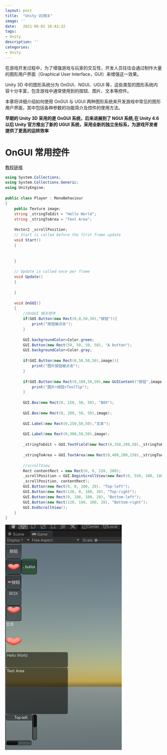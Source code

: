 ```yaml
---
layout: post
title:  "Unity UI相关"
image: ''
date:   2021-06-02 16:42:32
tags:
- Unity
description: ''
categories: 
- Unity
---
```

在游戏开发过程中，为了增强游戏与玩家的交互性，开发人员往往会通过制作大量的图形用户界面（Graphical User Interface，GUI）来增强这一效果。

Unity 3D 中的图形系统分为 OnGUI、NGUI、UGUI 等，这些类型的图形系统内容十分丰富，包含游戏中通常使用到的按钮、图片、文本等控件。

本章将详细介绍如何使用 OnGUI 与 UGUI 两种图形系统来开发游戏中常见的图形用户界面，其中包括各种参数的功能简介及控件的使用方法。

**早期的 Unity 3D 采用的是 OnGUI 系统，后来进展到了 NGUI 系统,在 Unity 4.6 以后 Unity 官方推出了新的 UGUI 系统，采用全新的独立坐标系，为游戏开发者提供了更高的运转效率**


# OnGUI 常用控件
[教程链接](http://c.biancheng.net/view/2688.html)
```c#
using System.Collections;
using System.Collections.Generic;
using UnityEngine;

public class Player : MonoBehaviour
{
    public Texture image;
    string _stringToEdit = "Hello World";
    string _stringToArea = "Text Area";

    Vector2 _scrollPosition;
    // Start is called before the first frame update
    void Start()
    {
 
 
    }

    // Update is called once per frame
    void Update()
    {
 
    }
 
    void OnGUI()
    {
        //OnGUI 相关控件
        if(GUI.Button(new Rect(0,0,50,50),"按钮")){
            print("按钮被点击");
        }

        GUI.backgroundColor=Color.green;
        GUI.Button(new Rect(50, 50, 50, 50), "A button");
        GUI.backgroundColor=Color.gray;
        
        if(GUI.Button(new Rect(0,50,50,50),image)){
            print("图片按钮被点击");
        }

        if(GUI.Button(new Rect(0,100,50,50),new GUIContent("按钮",image))){
            print("图片+按钮+ToolTip");
        }   

        GUI.Box(new Rect(0, 150, 50, 50), "BOX");

        GUI.Box(new Rect(0, 200, 50, 50),image);

        GUI.Label(new Rect(0,250,50,50),"文本");
 
        GUI.Label(new Rect(0,300,50,50),image);

        _stringToEdit = GUI.TextField(new Rect(0,350,200,50),_stringToEdit,25);
 
        _stringToArea = GUI.TextArea(new Rect(0,400,200,150),_stringToArea);

        //scrollView
        Rect contentRect = new Rect(0, 0, 220, 200);
        _scrollPosition = GUI.BeginScrollView(new Rect(0, 550, 100, 100),
        _scrollPosition, contentRect);
        GUI.Button(new Rect(0, 0, 100, 20), "Top-left");
        GUI.Button(new Rect(120, 0, 100, 20), "Top-right");
        GUI.Button(new Rect(0, 180, 100, 20), "Bottom-left");
        GUI.Button(new Rect(120, 180, 100, 20), "Bottom-right");
        GUI.EndScrollView();
    }
}

```
![图片](..\assets\img\opengl\onGui.png)
